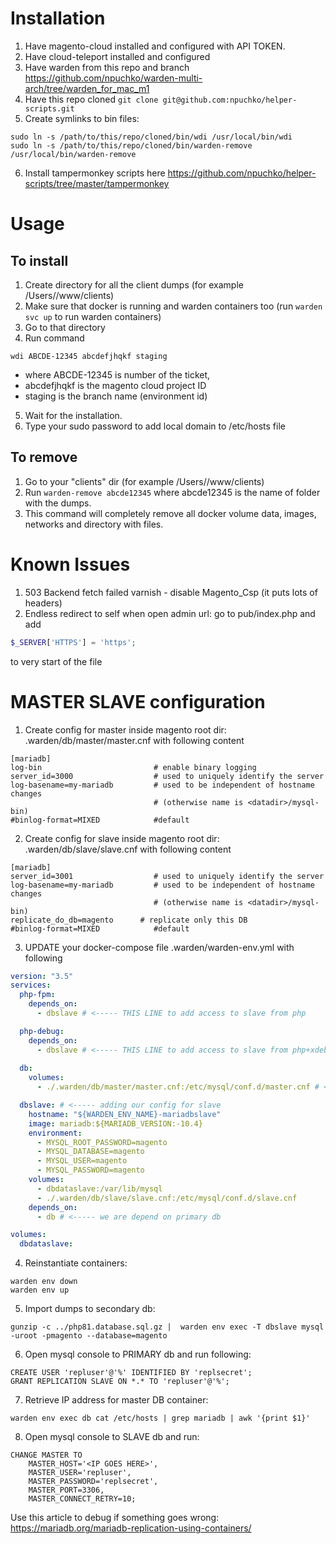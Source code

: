 # Installation

1. Have magento-cloud installed and configured with API TOKEN.
2. Have cloud-teleport installed and configured
3. Have warden from this repo and branch https://github.com/npuchko/warden-multi-arch/tree/warden_for_mac_m1
4. Have this repo cloned ```git clone git@github.com:npuchko/helper-scripts.git```
5. Create symlinks to bin files:
```shell
sudo ln -s /path/to/this/repo/cloned/bin/wdi /usr/local/bin/wdi
sudo ln -s /path/to/this/repo/cloned/bin/warden-remove /usr/local/bin/warden-remove

```
6. Install tampermonkey scripts here https://github.com/npuchko/helper-scripts/tree/master/tampermonkey


# Usage
## To install
1. Create directory for all the client dumps (for example /Users/<user>/www/clients)
2. Make sure that docker is running and warden containers too (run ```warden svc up``` to run warden containers)
3. Go to that directory
4. Run command 
```shell
wdi ABCDE-12345 abcdefjhqkf staging
```
- where ABCDE-12345 is number of the ticket,
- abcdefjhqkf is the magento cloud project ID
- staging is the branch name (environment id)
5. Wait for the installation.
6. Type your sudo password to add local domain to /etc/hosts file

## To remove
1. Go to your "clients" dir (for example /Users/<user>/www/clients)
2. Run ```warden-remove abcde12345``` where abcde12345 is the name of folder with the dumps.
3. This command will completely remove all docker volume data, images, networks and directory with files.

# Known Issues

1. 503 Backend fetch failed varnish - disable Magento_Csp (it puts lots of headers)
2. Endless redirect to self when open admin url: go to pub/index.php and add 
```php 
$_SERVER['HTTPS'] = 'https';
``` 
to very start of the file


# MASTER SLAVE configuration
1. Create config for master inside magento root dir: .warden/db/master/master.cnf with following content
```shell
[mariadb]
log-bin                         # enable binary logging
server_id=3000                  # used to uniquely identify the server
log-basename=my-mariadb         # used to be independent of hostname changes
                                # (otherwise name is <datadir>/mysql-bin)
#binlog-format=MIXED            #default
```
2. Create config for slave inside magento root dir: .warden/db/slave/slave.cnf with following content
```shell
[mariadb]
server_id=3001                  # used to uniquely identify the server
log-basename=my-mariadb         # used to be independent of hostname changes
                                # (otherwise name is <datadir>/mysql-bin)
replicate_do_db=magento      # replicate only this DB
#binlog-format=MIXED            #default
```
3. UPDATE your docker-compose file .warden/warden-env.yml with following
```yaml
version: "3.5"
services:
  php-fpm:
    depends_on:
      - dbslave # <----- THIS LINE to add access to slave from php

  php-debug:
    depends_on:
      - dbslave # <----- THIS LINE to add access to slave from php+xdebug
        
  db:
    volumes:
      - ./.warden/db/master/master.cnf:/etc/mysql/conf.d/master.cnf # <----- adding our config for master

  dbslave: # <----- adding our config for slave
    hostname: "${WARDEN_ENV_NAME}-mariadbslave"
    image: mariadb:${MARIADB_VERSION:-10.4}
    environment:
      - MYSQL_ROOT_PASSWORD=magento
      - MYSQL_DATABASE=magento
      - MYSQL_USER=magento
      - MYSQL_PASSWORD=magento
    volumes:
      - dbdataslave:/var/lib/mysql
      - ./.warden/db/slave/slave.cnf:/etc/mysql/conf.d/slave.cnf
    depends_on:
      - db # <----- we are depend on primary db

volumes:
  dbdataslave:
```
4. Reinstantiate containers:
```shell
warden env down
warden env up
```

5. Import dumps to secondary db:
```shell
gunzip -c ../php81.database.sql.gz |  warden env exec -T dbslave mysql -uroot -pmagento --database=magento
```

6. Open mysql console to PRIMARY db and run following:
```mysql
CREATE USER 'repluser'@'%' IDENTIFIED BY 'replsecret';
GRANT REPLICATION SLAVE ON *.* TO 'repluser'@'%';
```

7. Retrieve IP address for master DB container:
```shell
warden env exec db cat /etc/hosts | grep mariadb | awk '{print $1}'
```
8. Open mysql console to SLAVE db and run:
```mysql
CHANGE MASTER TO
    MASTER_HOST='<IP GOES HERE>',
    MASTER_USER='repluser',
    MASTER_PASSWORD='replsecret',
    MASTER_PORT=3306,
    MASTER_CONNECT_RETRY=10;
```
Use this article to debug if something goes wrong:
https://mariadb.org/mariadb-replication-using-containers/
